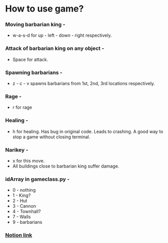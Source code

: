 # How to use game?

### Moving barbarian king - 
* w-a-s-d for up - left - down - right respectively.

### Attack of barbarian king on any object -
* Space for attack.

### Spawning barbarians - 
* z - c - v spawns barbarians from 1st, 2nd, 3rd locations respectively.

### Rage - 
* r for rage

### Healing - 
* h for healing. Has bug in original code. Leads to crashing. A good way to stop  a game without closing terminal.

### Narikey -
* x for this move.
* All buildings close to barbarian king suffer damage.

### idArray in gameclass.py -
* 0 - nothing
* 1 - King?
* 2 - Hut
* 3 - Cannon
* 4 - Townhall?
* 7 - Walls
* 9 - barbarians

### [Notion link](https://free-barnacle-4a3.notion.site/DASS-Assignment-2-1e48567093084fbf979c6f65b0ff077c)
